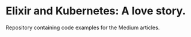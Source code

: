 # Elixir and Kubernetes: A love story.

Repository containing code examples for the Medium articles.
